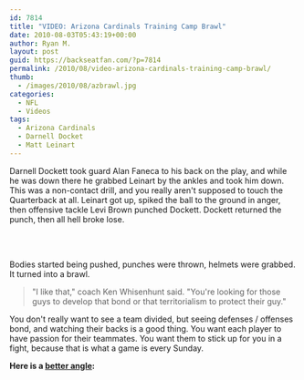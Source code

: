 ```yaml
---
id: 7814
title: "VIDEO: Arizona Cardinals Training Camp Brawl"
date: 2010-08-03T05:43:19+00:00
author: Ryan M.
layout: post
guid: https://backseatfan.com/?p=7814
permalink: /2010/08/video-arizona-cardinals-training-camp-brawl/
thumb:
  - /images/2010/08/azbrawl.jpg
categories:
  - NFL
  - Videos
tags:
  - Arizona Cardinals
  - Darnell Docket
  - Matt Leinart
---
```


<div class="entry">
  <p>
    Darnell Dockett took guard Alan Faneca to his back on the play, and while he was down there he grabbed Leinart by the ankles and took him down. This was a non-contact drill, and you really aren't supposed to touch the Quarterback at all. Leinart got up, spiked the ball to the ground in anger, then offensive tackle Levi Brown punched Dockett. Dockett returned the punch, then all hell broke lose.
  </p>

  <p>
    <br /> <strong><a href="https://www.dailymotion.com/video/xe8mnb_brawl-at-arizona-cardinals-training_sport"><br /> </a></strong><em><a href="https://www.dailymotion.com/us/channel/sport"></a></em>
  </p>

  <p>
    Bodies started being pushed, punches were thrown, helmets were grabbed. It turned into a brawl.
  </p>

  <blockquote>
    <p>
      "I like that," coach Ken Whisenhunt said. "You're looking for those guys to develop that bond or that territorialism to protect their guy."
    </p>
  </blockquote>

  <p>
    You don't really want to see a team divided, but seeing defenses / offenses bond, and watching their backs is a good thing. You want each player to have passion for their teammates. You want them to stick up for you in a fight, because that is what a game is every Sunday.
  </p>

  <p>
    <strong>Here is a <a href="https://www.azcardinals.com/photos-videos/videos/Spirited-Practice/43db0a84-e2ac-4cf5-98a6-b7fedeb76b95">better angle</a>:</strong>
  </p>
</div>
